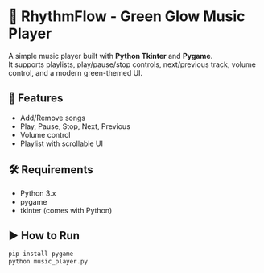 # 🎵 RhythmFlow - Green Glow Music Player

A simple music player built with **Python Tkinter** and **Pygame**.  
It supports playlists, play/pause/stop controls, next/previous track, volume control, and a modern green-themed UI.

## 🚀 Features
- Add/Remove songs
- Play, Pause, Stop, Next, Previous
- Volume control
- Playlist with scrollable UI

## 🛠️ Requirements
- Python 3.x
- pygame
- tkinter (comes with Python)

## ▶️ How to Run
```bash
pip install pygame
python music_player.py
